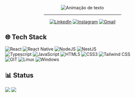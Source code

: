 <div align="center">
<img alt="Animação de texto" src="https://readme-typing-svg.demolab.com/?lines=Olá,%20meu%20nome%20é%20Vinícius!%20✌🏾;Bem%20Vindo!%20😉&font=Noto%20Sans&center=true&width=600&height=45&color=FFFFFF&vCenter=true&pause=1000&size=30">
  <hr width="50%">
  
[![LinkedIn](https://img.shields.io/badge/LinkedIn-0D1117?style=for-the-badge&logo=linkedin&logoColor=0077B5)](https://www.linkedin.com/in/apenasovini/)
[![Instagram](https://img.shields.io/badge/Instagram-0D1117?style=for-the-badge&logo=instagram&logoColor=E4405F)](https://www.instagram.com/sf.vini/)
[![Gmail](https://img.shields.io/badge/Gmail-0D1117?style=for-the-badge&logo=gmail&logoColor=D14836)](mailto:viniciusicmsc@gmail.com)
</div>

## 🌐 Tech Stack

![React](https://img.shields.io/badge/react-0D1117?style=for-the-badge&logo=react&logoColor=#50D6FF)
![React Native](https://img.shields.io/badge/react%20native-0D1117?style=for-the-badge&logo=react&logoColor=#30C9E3)
![NodeJS](https://img.shields.io/badge/nodejs-0D1117?style=for-the-badge&logo=node.js&logoColor=#93C745)
![NestJS](https://img.shields.io/badge/nestjs-0D1117?style=for-the-badge&logo=nestjs&logoColor=EB2F4B)
   <br>
![Typescript](https://img.shields.io/badge/typescript-0D1117?style=for-the-badge&logo=typescript&logoColor=#377CC8)
![JavaScript](https://img.shields.io/badge/javascript-0D1117?style=for-the-badge&logo=javascript&logoColor=#F7E025)
![HTML5](https://img.shields.io/badge/html5-0D1117?style=for-the-badge&logo=html5&logoColor=#E65736)
![CSS3](https://img.shields.io/badge/css3-0D1117?style=for-the-badge&logo=css3&logoColor=3d9dd7)
![Tailwind CSS](https://img.shields.io/badge/tailwind%20css-0D1117?style=for-the-badge&logo=tailwindcss&logoColor=#38BDF8)
   <br>
![GIT](https://img.shields.io/badge/git-0D1117?style=for-the-badge&logo=git&logoColor=#F05539)
![Linux](https://img.shields.io/badge/Linux-0D1117?style=for-the-badge&logo=linux&logoColor=FFFFFF)
![Windows](https://img.shields.io/badge/Windows-0D1117?style=for-the-badge&logo=windows&logoColor=087CD7)
  
## 📊 Status

![](https://github-readme-stats.vercel.app/api?username=ApenasoVini&theme=github_dark&hide_border=true&include_all_commits=false&count_private=false&card_width=450px)
<img src="https://github-readme-stats.vercel.app/api/top-langs/?username=ApenasoVini&theme=github_dark&hide_border=false&include_all_commits=true&count_private=false&layout=compact">
